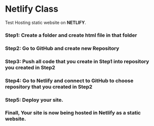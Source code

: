 # Netlify Class
Test Hosting static website on **NETLIFY**. 

### Step1: Create a folder and create html file in that folder
### Step2: Go to GitHub and create new Repository
### Step3: Push all code that you create in Step1 into repository you created in Step2
### Step4: Go to Netlify and connect to GitHub to choose repository that you created in Step2
### Step5: Deploy your site.
### Finall, Your site is now being hosted in Netlify as a static website.
